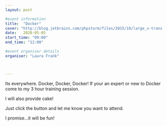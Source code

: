 ```yaml
---
layout: post

#event information
title:  "Docker"
cover: "http://blog.jetbrains.com/phpstorm/files/2015/10/large_v-trans.png"
date:   2020-05-05
start_time: "09:00"
end_time: "12:00"

#event organiser details
organiser: "Laura Frank"



---
```


Its everywhere. Docker, Docker, Docker! If your an expert or new to Docker come to my 3 hour training session.

I will also provide cake!

Just click the button and let me know you want to attend.

I promise...it will be fun!
